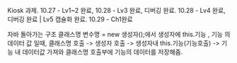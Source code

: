 Kiosk 과제.
10.27 - Lv1~2 완료,
10.28 - Lv3 완료, 디버깅 완료.
10.28 - Lv4 완료, 디버깅 완료 | Lv5 캡슐화 완료. 
10.29 - Ch1완료

자바 돌아가는 구조
클래스명 변수명 = new 생성자();에서 생성자에 this.기능 , 기능 의 데이터 값 일때,
클래스명 호출 -> 생성자 호출 -> 생성자내 this.기능(기능호출) -> 기능 내 데이터값 가져와 클래스명 호출부에 기능의 데이터를 저장해줌. 
